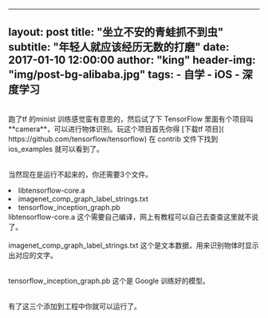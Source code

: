 
---
layout:     post
title:      "坐立不安的青蛙抓不到虫"
subtitle:   "年轻人就应该经历无数的打磨"
date:       2017-01-10 12:00:00
author:     "king"
header-img: "img/post-bg-alibaba.jpg"
tags:
    - 自学
    - iOS
    - 深度学习
---
<div>
<br>
跑了tf 的minist 训练感觉蛮有意思的，然后试了下 TensorFlow 里面有个项目叫 **camera**，可以进行物体识别。玩这个项目首先你得 [下载tf 项目]( https://github.com/tensorflow/tensorflow) 在 contrib 文件下找到 ios_examples 就可以看到了。</br>

<br>当然现在是运行不起来的，你还需要3个文件。</br>
<li> libtensorflow-core.a
<li> imagenet_comp_graph_label_strings.txt
<li> tensorflow_inception_graph.pb
<br>libtensorflow-core.a 这个需要自己编译，网上有教程可以自己去查查这里就不说了。</br>
<br>imagenet_comp_graph_label_strings.txt 这个是文本数据，用来识别物体时显示出对应的文字。</br>

<br>tensorflow_inception_graph.pb 这个是 Google 训练好的模型。</br>

<br>有了这三个添加到工程中你就可以运行了。</br>


</div>



 